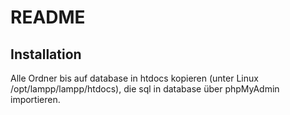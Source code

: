 README
======

Installation
------------

Alle Ordner bis auf database in htdocs kopieren (unter Linux /opt/lampp/lampp/htdocs), die sql in database über phpMyAdmin importieren.
